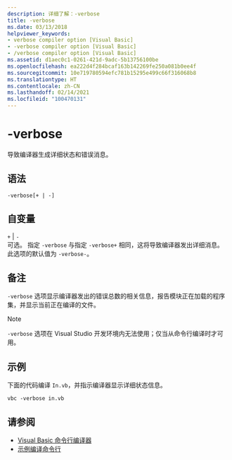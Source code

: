 ```yaml
---
description: 详细了解：-verbose
title: -verbose
ms.date: 03/13/2018
helpviewer_keywords:
- verbose compiler option [Visual Basic]
- -verbose compiler option [Visual Basic]
- /verbose compiler option [Visual Basic]
ms.assetid: d1aec0c1-0261-421d-9adc-5b13756100be
ms.openlocfilehash: ea222d4f284bcaf163b142269fe250a081b0ee4f
ms.sourcegitcommit: 10e719780594efc781b15295e499c66f316068b8
ms.translationtype: HT
ms.contentlocale: zh-CN
ms.lasthandoff: 02/14/2021
ms.locfileid: "100470131"
---
```

# <a name="-verbose"></a>-verbose

导致编译器生成详细状态和错误消息。  
  
## <a name="syntax"></a>语法  
  
```console  
-verbose[+ | -]  
```  
  
## <a name="arguments"></a>自变量  

 `+` &#124; `-`  
 可选。 指定 `-verbose` 与指定 `-verbose+` 相同，这将导致编译器发出详细消息。 此选项的默认值为 `-verbose-`。  
  
## <a name="remarks"></a>备注  

 `-verbose` 选项显示编译器发出的错误总数的相关信息，报告模块正在加载的程序集，并显示当前正在编译的文件。  
  
> [!NOTE]
> `-verbose` 选项在 Visual Studio 开发环境内无法使用；仅当从命令行编译时才可用。  
  
## <a name="example"></a>示例  

 下面的代码编译 `In.vb`，并指示编译器显示详细状态信息。  
  
```console  
vbc -verbose in.vb  
```  
  
## <a name="see-also"></a>请参阅

- [Visual Basic 命令行编译器](index.md)
- [示例编译命令行](sample-compilation-command-lines.md)

